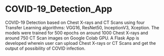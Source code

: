 # COVID-19_Detection_App
COVID-19 Detection based on Chest X-rays and CT Scans using four Transfer Learning algorithms: VGG16, ResNet50, InceptionV3, Xception. The models were trained for 500 epochs on around 1000 Chest X-rays and around 750 CT Scan images on Google Colab GPU.  A Flask App is developed wherein user can upload Chest X-rays or CT Scans and get the output of possibility of COVID infection.
